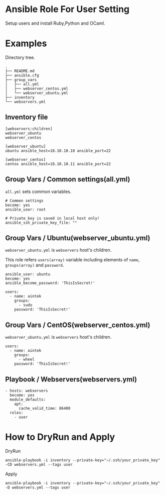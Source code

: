 # Ansible Role For User Setting

Setup users and install Ruby,Python and OCaml.

# Examples

Directory tree.

```
.
├── README.md
├── ansible.cfg
├── group_vars
│   ├── all.yml
│   ├── webserver_centos.yml
│   └── webserver_ubuntu.yml
├── inventory
└── webservers.yml
```

## Inventory file

```
[webservers:children]
webserver_ubuntu
webserver_centos

[webserver_ubuntu]
ubuntu ansible_host=10.10.10.10 ansible_port=22

[webserver_centos]
centos ansible_host=10.10.10.11 ansible_port=22
```

## Group Vars / Common settings(all.yml)

`all.yml` sets common variables.

```
# Common settings
become: yes
ansible_user: root

# Private_key is saved in local host only!
ansible_ssh_private_key_file: ""
```

## Group Vars / Ubuntu(webserver_ubuntu.yml)

`webserver_ubuntu.yml` is `webservers` host's children.

This role refers `users(array)` variable including elements of `name`, `groups(array)` and `password`.

```
ansible_user: ubuntu
become: yes
ansible_become_password: 'ThisIsSecret!'

users:
  - name: aintek
    groups:
      - sudo
    password: 'ThisIsSecret!'
```

## Group Vars / CentOS(webserver_centos.yml)

`webserver_ubuntu.yml` is `webservers` host's children.

```
users:
  - name: aintek
    groups:
      - wheel
    password: 'ThisIsSecret!'
```

## Playbook / Webservers(webservers.yml)

```
- hosts: webservers
  become: yes
  module_defaults:
    apt:
      cache_valid_time: 86400
  roles:
    - user
```

# How to DryRun and Apply

DryRun

```
ansible-playbook -i inventory --private-key="~/.ssh/your_private_key" -CD webservers.yml --tags user
```

Apply

```
ansible-playbook -i inventory --private-key="~/.ssh/your_private_key" -D webservers.yml --tags user
```
